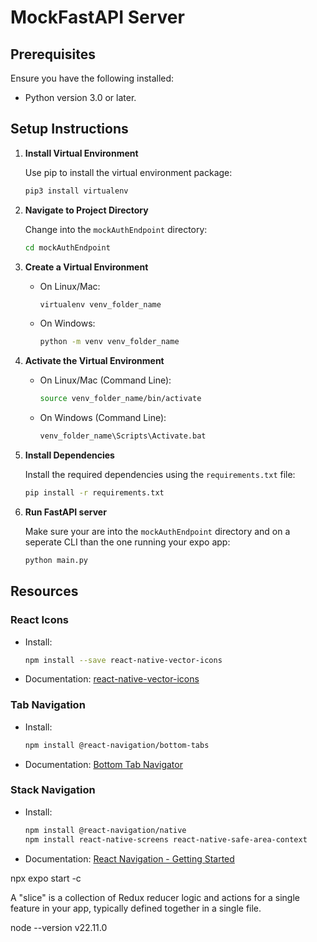 # MockFastAPI Server

## Prerequisites

Ensure you have the following installed:

- Python version 3.0 or later.

## Setup Instructions

1. **Install Virtual Environment**

   Use pip to install the virtual environment package:

   ```bash
   pip3 install virtualenv
   ```

2. **Navigate to Project Directory**

   Change into the `mockAuthEndpoint` directory:

   ```bash
   cd mockAuthEndpoint
   ```

3. **Create a Virtual Environment**

   - On Linux/Mac:
     ```bash
     virtualenv venv_folder_name
     ```
   - On Windows:
     ```bash
     python -m venv venv_folder_name
     ```

4. **Activate the Virtual Environment**

   - On Linux/Mac (Command Line):
     ```bash
     source venv_folder_name/bin/activate
     ```
   - On Windows (Command Line):
     ```bash
     venv_folder_name\Scripts\Activate.bat
     ```

5. **Install Dependencies**

   Install the required dependencies using the `requirements.txt` file:

   ```bash
   pip install -r requirements.txt

   ```

6. **Run FastAPI server**

   Make sure your are into the `mockAuthEndpoint` directory and on a seperate CLI than the one running your expo app:

   ```bash
   python main.py

   ```

## Resources

### React Icons

- Install:
  ```bash
  npm install --save react-native-vector-icons
  ```
- Documentation: [react-native-vector-icons](https://www.npmjs.com/package/react-native-vector-icons#installation)

### Tab Navigation

- Install:
  ```bash
  npm install @react-navigation/bottom-tabs
  ```
- Documentation: [Bottom Tab Navigator](https://reactnavigation.org/docs/bottom-tab-navigator/)

### Stack Navigation

- Install:
  ```bash
  npm install @react-navigation/native
  npm install react-native-screens react-native-safe-area-context
  ```
- Documentation: [React Navigation - Getting Started](https://reactnavigation.org/docs/getting-started)

npx expo start -c

A "slice" is a collection of Redux reducer logic and actions for a single feature in your app, typically defined together in a single file.

node --version
v22.11.0
